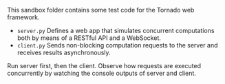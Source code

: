 This sandbox folder contains some test code for the Tornado web framework.

* `server.py` Defines a web app that simulates concurrent computations both by means of a RESTful API and a WebSocket. 
* `client.py` Sends non-blocking computation requests to the server and receives results asynchronously.
    
Run server first, then the client. Observe how requests are executed concurrently by watching the console outputs of server and client.

